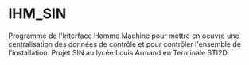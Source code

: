 # IHM_SIN
Programme de l'Interface Homme Machine pour mettre en oeuvre une centralisation des données de contrôle et pour contrôler l'ensemble de l'installation. Projet SIN au lycée Louis Armand en Terminale STI2D.
